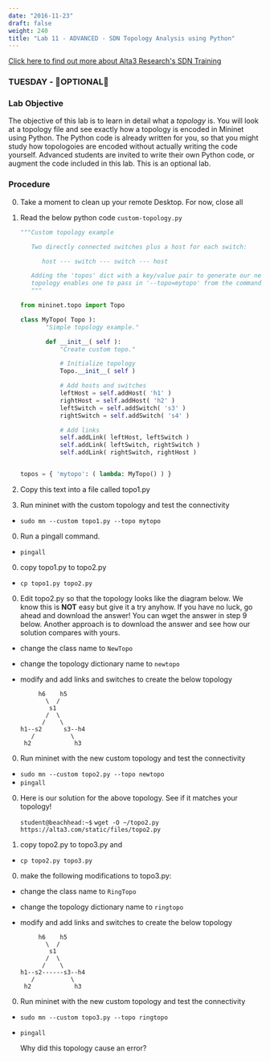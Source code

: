 ```yaml
---
date: "2016-11-23"
draft: false
weight: 240
title: "Lab 11 - ADVANCED - SDN Topology Analysis using Python"
---
```

[Click here to find out more about Alta3 Research's SDN Training](https://alta3.com/courses/sdn)

### TUESDAY - &#x1F680;OPTIONAL&#x1F680;

### Lab Objective
The objective of this lab is to learn in detail what a *topology* is. You will look at a topology file and see exactly how a topology is encoded in Mininet using Python. The Python code is already written for you, so that you might study how topologoies are encoded without actually writing the code yourself. Advanced students are invited to write their own Python code, or augment the code included in this lab. This is an optional lab.

### Procedure

0. Take a moment to clean up your remote Desktop. For now, close all 

0. Read the below python code `custom-topology.py`

    ``` python
    """Custom topology example

       Two directly connected switches plus a host for each switch:

          host --- switch --- switch --- host

       Adding the 'topos' dict with a key/value pair to generate our newly defined
       topology enables one to pass in '--topo=mytopo' from the command line.
       """

    from mininet.topo import Topo

    class MyTopo( Topo ):
           "Simple topology example."

           def __init__( self ):
               "Create custom topo."

               # Initialize topology
               Topo.__init__( self )

               # Add hosts and switches
               leftHost = self.addHost( 'h1' )
               rightHost = self.addHost( 'h2' )
               leftSwitch = self.addSwitch( 's3' )
               rightSwitch = self.addSwitch( 's4' )

               # Add links
               self.addLink( leftHost, leftSwitch )
               self.addLink( leftSwitch, rightSwitch )
               self.addLink( rightSwitch, rightHost )


    topos = { 'mytopo': ( lambda: MyTopo() ) }

    ```

0. Copy this text into a file called topo1.py

0. Run mininet with the custom topology and test the connectivity

  * `sudo mn --custom topo1.py --topo mytopo`
  
0. Run a pingall command.

  * `pingall`

0. copy topo1.py to topo2.py
 
  * `cp topo1.py topo2.py`

0. Edit topo2.py so that the topology looks like the diagram below. We know this is **NOT** easy but give it a try anyhow. If you have no luck, go ahead and download the answer!  You can wget the answer in step 9 below. Another approach is to download the answer and see how our solution compares with yours.

  * change the class name to `NewTopo`
  * change the topology dictionary name to `newtopo`
  * modify and add links and switches to create the below topology

    ```
         h6    h5
           \  /
            s1
           /  \
          /    \
    h1--s2      s3--h4
       /          \
     h2            h3
    ```


0. Run mininet with the new custom topology and test the connectivity

  * `sudo mn --custom topo2.py --topo newtopo`
  * `pingall`

0. Here is our solution for the above topology. See if it matches your topology!

     `student@beachhead:~$` `wget -O ~/topo2.py https://alta3.com/static/files/topo2.py`

0. copy topo2.py to topo3.py and 

  * `cp topo2.py topo3.py`

0. make the following modifications to topo3.py:
  * change the class name to `RingTopo`
  * change the topology dictionary name to `ringtopo`
  * modify and add links and switches to create the below topology

    ```
         h6    h5
           \  /
            s1
           /  \
          /    \
    h1--s2------s3--h4
       /          \
     h2            h3

    ```

0. Run mininet with the new custom topology and test the connectivity

  * `sudo mn --custom topo3.py --topo ringtopo`
  * `pingall`

    >
    Why did this topology cause an error?
